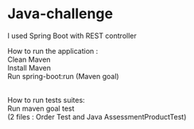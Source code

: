 # Java-challenge

I used Spring Boot with REST controller

How to run the application :<br/>
Clean Maven<br/>
Install Maven<br/>
Run spring-boot:run (Maven goal)<br/><br/>

How to run tests suites:<br/>
Run maven goal test<br/>
(2 files : Order Test and Java AssessmentProductTest)
